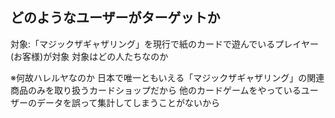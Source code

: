 ## どのようなユーザーがターゲットか
対象:「マジックザギャザリング」を現行で紙のカードで遊んでいるプレイヤー(お客様)が対象
対象はどの人たちなのか

※何故ハレルヤなのか
日本で唯一ともいえる「マジックザギャザリング」の関連商品のみを取り扱うカードショップだから
他のカードゲームをやっているユーザーのデータを誤って集計してしまうことがないから